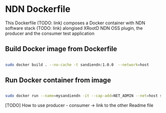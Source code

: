 # NDN Dockerfile

This Dockerfile (TODO: link) composes a Docker container with NDN software stack (TODO: link) alongised XRootD NDN OSS plugin, the producer and the consumer test application

## Build Docker image from Dockerfile

```bash

sudo docker build . --no-cache -t sandiendn:1.0.0  --network=host

```

## Run Docker container from image

```bash

sudo docker run --name=mysandiendn -it --cap-add=NET_ADMIN --net=host sandiendn:1.0.0

```

[TODO] How to use producer - consumer -> link to the other Readme file